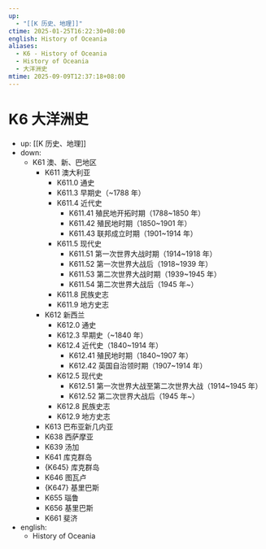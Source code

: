 ```yaml
---
up:
  - "[[K 历史、地理]]"
ctime: 2025-01-25T16:22:30+08:00
english: History of Oceania
aliases:
  - K6 - History of Oceania
  - History of Oceania
  - 大洋洲史
mtime: 2025-09-09T12:37:18+08:00
---
```


# K6 大洋洲史

- up: [[K 历史、地理]]
- down:
	- K61 澳、新、巴地区
		- K611 澳大利亚
			- K611.0 通史
			- K611.3 早期史（~1788 年）
			- K611.4 近代史
				- K611.41 殖民地开拓时期（1788~1850 年）
				- K611.42 殖民地时期（1850~1901 年）
				- K611.43 联邦成立时期（1901~1914 年）
			- K611.5 现代史
				- K611.51 第一次世界大战时期（1914~1918 年）
				- K611.52 第一次世界大战后（1918~1939 年）
				- K611.53 第二次世界大战时期（1939~1945 年）
				- K611.54 第二次世界大战后（1945 年~）
			- K611.8 民族史志
			- K611.9 地方史志
		- K612 新西兰
			- K612.0 通史
			- K612.3 早期史（~1840 年）
			- K612.4 近代史（1840~1914 年）
				- K612.41 殖民地时期（1840~1907 年）
				- K612.42 英国自治领时期（1907~1914 年）
			- K612.5 现代史
				- K612.51 第一次世界大战至第二次世界大战（1914~1945 年）
				- K612.52 第二次世界大战后（1945 年~）
			- K612.8 民族史志
			- K612.9 地方史志
		- K613 巴布亚新几内亚
		- K638 西萨摩亚
		- K639 汤加
		- K641 库克群岛
		- {K645} 库克群岛
		- K646 图瓦卢
		- {K647} 基里巴斯
		- K655 瑙鲁
		- K656 基里巴斯
		- K661 斐济
- english:
	- History of Oceania
